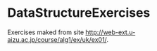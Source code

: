 DataStructureExercises
======================

Exercises maked from site http://web-ext.u-aizu.ac.jp/course/alg1/ex/uk/ex01/.
